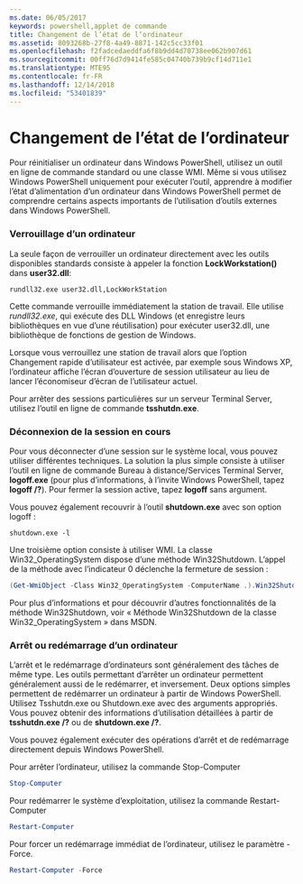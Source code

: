 ```yaml
---
ms.date: 06/05/2017
keywords: powershell,applet de commande
title: Changement de l’état de l’ordinateur
ms.assetid: 8093268b-27f8-4a49-8871-142c5cc33f01
ms.openlocfilehash: f2fadcedaeddfa6f8b9dd4d70738ee062b907d61
ms.sourcegitcommit: 00ff76d7d9414fe585c04740b739b9cf14d711e1
ms.translationtype: MTE95
ms.contentlocale: fr-FR
ms.lasthandoff: 12/14/2018
ms.locfileid: "53401839"
---
```

# <a name="changing-computer-state"></a>Changement de l’état de l’ordinateur

Pour réinitialiser un ordinateur dans Windows PowerShell, utilisez un outil en ligne de commande standard ou une classe WMI. Même si vous utilisez Windows PowerShell uniquement pour exécuter l’outil, apprendre à modifier l’état d’alimentation d’un ordinateur dans Windows PowerShell permet de comprendre certains aspects importants de l’utilisation d’outils externes dans Windows PowerShell.

### <a name="locking-a-computer"></a>Verrouillage d’un ordinateur

La seule façon de verrouiller un ordinateur directement avec les outils disponibles standards consiste à appeler la fonction **LockWorkstation()** dans **user32.dll**:

```
rundll32.exe user32.dll,LockWorkStation
```

Cette commande verrouille immédiatement la station de travail. Elle utilise *rundll32.exe*, qui exécute des DLL Windows (et enregistre leurs bibliothèques en vue d’une réutilisation) pour exécuter user32.dll, une bibliothèque de fonctions de gestion de Windows.

Lorsque vous verrouillez une station de travail alors que l’option Changement rapide d’utilisateur est activée, par exemple sous Windows XP, l’ordinateur affiche l’écran d’ouverture de session utilisateur au lieu de lancer l’économiseur d’écran de l’utilisateur actuel.

Pour arrêter des sessions particulières sur un serveur Terminal Server, utilisez l’outil en ligne de commande **tsshutdn.exe**.

### <a name="logging-off-the-current-session"></a>Déconnexion de la session en cours

Pour vous déconnecter d’une session sur le système local, vous pouvez utiliser différentes techniques. La solution la plus simple consiste à utiliser l’outil en ligne de commande Bureau à distance/Services Terminal Server, **logoff.exe** (pour plus d’informations, à l’invite Windows PowerShell, tapez **logoff /?**). Pour fermer la session active, tapez **logoff** sans argument.

Vous pouvez également recouvrir à l’outil **shutdown.exe** avec son option logoff :

```
shutdown.exe -l
```

Une troisième option consiste à utiliser WMI. La classe Win32_OperatingSystem dispose d’une méthode Win32Shutdown. L’appel de la méthode avec l’indicateur 0 déclenche la fermeture de session :

```powershell
(Get-WmiObject -Class Win32_OperatingSystem -ComputerName .).Win32Shutdown(0)
```

Pour plus d’informations et pour découvrir d’autres fonctionnalités de la méthode Win32Shutdown, voir « Méthode Win32Shutdown de la classe Win32_OperatingSystem » dans MSDN.

### <a name="shutting-down-or-restarting-a-computer"></a>Arrêt ou redémarrage d’un ordinateur

L’arrêt et le redémarrage d’ordinateurs sont généralement des tâches de même type. Les outils permettant d’arrêter un ordinateur permettent généralement aussi de le redémarrer, et inversement. Deux options simples permettent de redémarrer un ordinateur à partir de Windows PowerShell. Utilisez Tsshutdn.exe ou Shutdown.exe avec des arguments appropriés. Vous pouvez obtenir des informations d’utilisation détaillées à partir de **tsshutdn.exe /?** ou de **shutdown.exe /?**.

Vous pouvez également exécuter des opérations d’arrêt et de redémarrage directement depuis Windows PowerShell.

Pour arrêter l’ordinateur, utilisez la commande Stop-Computer

```powershell
Stop-Computer
```

Pour redémarrer le système d’exploitation, utilisez la commande Restart-Computer

```powershell
Restart-Computer
```

Pour forcer un redémarrage immédiat de l’ordinateur, utilisez le paramètre -Force.

```powershell
Restart-Computer -Force
```
